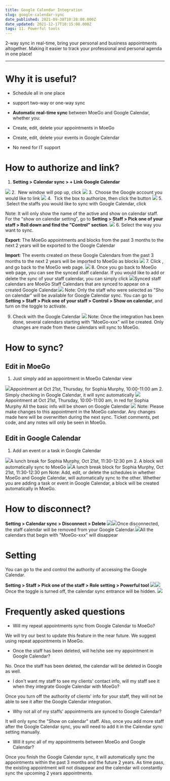```yaml
---
title: Google Calendar Integration
slug: google-calendar-sync
date_published: 2021-09-30T10:28:00.000Z
date_updated: 2021-12-17T10:15:08.000Z
tags: 11. Powerful tools
---
```


2-way sync in real-time, bring your personal and business appointments altogether. Making it easier to track your professional and personal agenda in one place!

---

# Why it is useful?

- Schedule all in one place
- support two-way or one-way sync
- **Automatic real-time sync** between MoeGo and Google Calendar, whether you:

- Create, edit, delete your appointments in MoeGo
- Create, edit, delete your events in Google Calendar

- No need for IT support

# How to authorize and link?

1. **Setting > Calendar sync > + Link Google Calendar**

![](__GHOST_URL__/content/images/2021/09/CleanShot-2021-09-28-at-17.29.20.png)
2.  New window will pop up, click **<Sign in with Google>**
![](__GHOST_URL__/content/images/2021/09/CleanShot-2021-09-28-at-17.34.42.png)
3.  Choose the Google account you would like to link
![](__GHOST_URL__/content/images/2021/09/CleanShot-2021-09-28-at-17.35.40.png)
4.  Tick the box to authorize, then click the **<Continue>** button
![](__GHOST_URL__/content/images/2021/09/CleanShot-2021-09-28-at-17.36.54.png)
5.  Select the staffs you would like to sync with Google Calendar, click **<Continue>**

Note: It will only show the name of the active and show on calendar staff. For the "show on calendar setting", go to **Setting > Staff > Pick one of your staff > Roll down and find the "Control" section**.
![](__GHOST_URL__/content/images/2021/09/CleanShot-2021-09-29-at-10.28.39.png)
6. Select the way you want to sync. 

**Export**: The MoeGo appointments and blocks from the past 3 months to the next 2 years will be exported to the Google Calendar

**Import**: The events created on these Google Calendars from the past 3 months to the next 2 years will be imported to MoeGo as blocks
![](__GHOST_URL__/content/images/2021/09/CleanShot-2021-09-29-at-10.27.19.png)
7. Click **<Start>**, and go back to the MoeGo web page.
![](__GHOST_URL__/content/images/2021/09/CleanShot-2021-09-29-at-10.33.32.png)
8. Once you go back to MoeGo web page, you can see the synced staff calendar. If you would like to add or delete the sync of your staff calendar, you can simply click **<Edit>**
![](__GHOST_URL__/content/images/2021/10/CleanShot-2021-10-09-at-10.39.21.png)Synced staff calendars are MoeGo Staff Calendars that are synced to appear on a created Google Calendar.![](__GHOST_URL__/content/images/2021/10/CleanShot-2021-10-09-at-10.41.10.png)
Note: Only the staff who were selected as "Sho on calendar" will be available for Google Calendar sync. You can go to **Setting > Staff > Pick one of your staff > Control > Show on calendar**, and turn on the toggle to activate. 

9. Check with the Google Calendar 
![](__GHOST_URL__/content/images/2021/10/CleanShot-2021-10-09-at-17.26.23.png)
Note: Once the integration has been done, several calendars starting with "MoeGo-xxx" will be created. Only changes are made from these calendars will sync to MoeGo.

# How to sync?

## Edit in MoeGo 

1. Just simply add an appointment in MoeGo Calendar view

![](__GHOST_URL__/content/images/2021/10/CleanShot-2021-10-09-at-17.45.38.png)Appointment at Oct 21st, Thursday, for Sophia Murphy, 10:00-11:00 am
2. Simply checking in Google Calendar, it will sync automatically
![](__GHOST_URL__/content/images/2021/10/CleanShot-2021-10-09-at-17.44.59.png)Appointment at Oct 21st, Thursday, 10:00-11:00 am, in red for Sophia Murphy
All the basic info will be shown on Google Calendar
![](__GHOST_URL__/content/images/2021/10/CleanShot-2021-10-09-at-17.50.20.png)
Note: Please make changes to this appointment in the MoeGo calendar. Any changes made here will be overwritten during the next sync. Ticket comments, pet code, and any notes will only be seen in MoeGo.

## Edit in Google Calendar

1. Add an event or a task in Google Calendar

![](__GHOST_URL__/content/images/2021/10/CleanShot-2021-10-09-at-17.54.41.png)A lunch break for Sophia Murphy, Oct 21st, 11:30-12:30 pm
2. A block will automatically sync to MoeGo
![](__GHOST_URL__/content/images/2021/10/CleanShot-2021-10-09-at-17.56.57.png)A lunch break block for Sophia Murphy, Oct 21st, 11:30-12:30 pm
Note: Add, edit, or delete the schedules in whether MoeGo and Google Calendar, will automatically sync to the other. Whether you are adding a task or event in Google Calendar, a block will be created automatically in MoeGo.

# How to disconnect?

**Setting > Calendar sync > Disconnect > Delete**
![](__GHOST_URL__/content/images/2021/10/CleanShot-2021-10-09-at-18.21.42.png)![](__GHOST_URL__/content/images/2021/10/CleanShot-2021-10-09-at-18.24.18.png)Once disconnected, the staff calendar will be removed from your Google Calendar.![](__GHOST_URL__/content/images/2021/10/CleanShot-2021-10-09-at-18.25.22.png)All the calendars that begin with "MoeGo-xxx" will disappear 
# Setting

You can go to the **<Role setting>** and control the authority of accessing the Google Calendar. 

**Setting > Staff > Pick one of the staff > Role setting > Powerful tool**
![](__GHOST_URL__/content/images/2021/10/CleanShot-2021-10-09-at-18.32.07.png)![](__GHOST_URL__/content/images/2021/10/CleanShot-2021-10-09-at-18.29.39.png)
Once the toggle is turned off, the calendar sync entrance will be hidden. 
![](__GHOST_URL__/content/images/2021/10/CleanShot-2021-10-09-at-18.35.00.png)
# Frequently asked questions

- Will my repeat appointments sync from Google Calendar to MoeGo?

We will try our best to update this feature in the near future. We suggest using repeat appointments in MoeGo.

- Once the staff has been deleted, will he/she see my appointment in Google Calendar?

No. Once the staff has been deleted, the calendar will be deleted in Google as well.

- I don't want my staff to see my clients' contact info, will my staff see it when they integrate Google Calendar with MoeGo?

Once you turn off the authority of clients' info for your staff, they will not be able to see it after the Google Calendar integration.

- Why not all of my staffs' appointments are synced to Google Calendar?

It will only sync the "Show on calendar" staff. Also, once you add more staff after the Google Calendar sync, you will need to add it in the Calendar sync setting manually. 

- Will it sync all of my appointments between MoeGo and Google Calendar?

Once you finish the Google Calendar sync, it will automatically sync the appointments within the past 3 months and the future 2 years. As time pass, the existing appointment will not disappear and the calendar will constantly sync the upcoming 2 years appointments.

